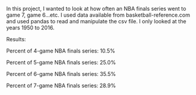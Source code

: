 In this project, I wanted to look at how often an NBA finals series went to game 7, game 6...etc.
I used data available from basketball-reference.com and used pandas to read and manipulate the csv file. 
I only looked at the years 1950 to 2016. 


Results:

Percent of 4-game NBA finals series: 10.5% 

Percent of 5-game NBA finals series: 25.0% 

Percent of 6-game NBA finals series: 35.5% 

Percent of 7-game NBA finals series: 28.9% 
